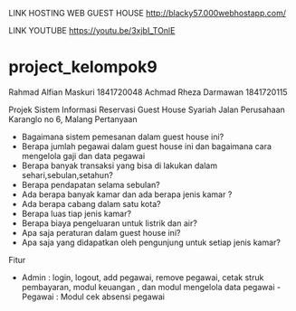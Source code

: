 LINK HOSTING WEB GUEST HOUSE
http://blacky57.000webhostapp.com/

LINK YOUTUBE 
https://youtu.be/3xjbI_TOnlE

# project_kelompok9
Rahmad Alfian Maskuri 1841720048
Achmad Rheza Darmawan 1841720115

Projek Sistem Informasi Reservasi Guest House Syariah
Jalan Perusahaan Karanglo no 6, Malang
Pertanyaan
-	Bagaimana sistem pemesanan dalam guest house ini?
-	Berapa jumlah pegawai dalam guest house ini dan bagaimana cara mengelola gaji dan data pegawai
-	Berapa banyak transaksi yang bisa di lakukan dalam sehari,sebulan,setahun?
-	Berapa pendapatan selama sebulan?
-	Ada berapa banyak kamar dan ada berapa jenis kamar ?
-	Ada berapa cabang dalam satu kota?
-	Berapa luas tiap jenis kamar?
-	Berapa biaya pengeluaran untuk listrik dan air?
-	Apa saja peraturan dalam guest house ini?
-	Apa saja yang didapatkan oleh pengunjung untuk setiap jenis kamar?


Fitur
-	Admin    : login, logout, add pegawai, remove pegawai, cetak struk pembayaran, modul keuangan , dan modul mengelola data pegawai
-Pegawai : Modul cek absensi pegawai

